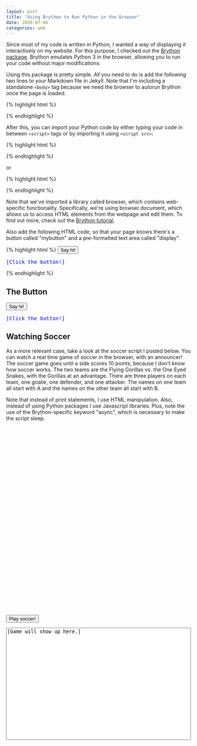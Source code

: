 ```yaml
---
layout: post
title: "Using Brython to Run Python in the Browser"
date: 2020-07-06
categories: web
---
```

<script type="text/javascript" src="https://cdn.jsdelivr.net/npm/brython@3.8.9/brython.min.js"></script>
<script type="text/javascript" src="https://cdn.jsdelivr.net/npm/brython@3.8.9/brython_stdlib.js"></script>
<script src="http://ajax.googleapis.com/ajax/libs/jquery/1.7.1/jquery.min.js" type="text/javascript"></script>
<body onload="brython()"></body>

Since most of my code is written in Python, I wanted a way of displaying it interactively on my website. For this purpose, I checked out the [Brython package][brython]. Brython emulates Python 3 in the browser, allowing you to run your code without major modifications.

Using this package is pretty simple. All you need to do is add the following two lines to your Markdown file in Jekyll. Note that I'm including a standalone `<body>` tag because we need the browser to autorun Brython once the page is loaded.

{% highlight html %}
<script type="text/javascript"
    src="https://cdn.jsdelivr.net/npm/brython@3.8.9/brython.min.js">
</script>
<script type="text/javascript"
    src="https://cdn.jsdelivr.net/npm/brython@3.8.9/brython_stdlib.js">
</script>
<body onload="brython()"></body>
{% endhighlight %}

After this, you can import your Python code by either typing your code in between `<script>` tags or by importing it using `<script src>`:

{% highlight html %}
<script type="text/python" src="/scripts/example.py"></script>
{% endhighlight %}

or

{% highlight html %}
<script type="text/python">
from browser import document

def say_hi(event):
    document["display"].innerHTML = "Hello world!"

document["mybutton"].bind("click", say_hi)
</script>
{% endhighlight %}

Note that we've imported a library called browser, which contains web-specific functionality. Specifically, we're using browser.document, which allows us to access HTML elements from the webpage and edit them. To find out more, check out the [Brython tutorial][tutorial].

Also add the following HTML code, so that your page knows there's a button called "mybutton" and a pre-formatted text area called "display".

{% highlight html %}
<button id="mybutton">Say hi!</button>
<pre id="display" style="color:blue">[Click the button!]</pre>
{% endhighlight %}

## The Button

<script type="text/python">
from browser import document
from browser import timer

def say_hi(event):
    document["display"].innerHTML = "Hello world!"

document["mybutton"].bind("click", say_hi)
</script>

<button id="mybutton">Say hi!</button>
<pre id="display" style="color:blue">[Click the button!]</pre>

## Watching Soccer

As a more relevant case, take a look at the soccer script I posted below. You can watch a real time game of soccer in the browser, with an announcer! The soccer game goes until a side scores 10 points, because I don't know how soccer works. The two teams are the Flying Gorillas vs. the One Eyed Snakes, with the Gorillas at an advantage. There are three players on each team, one goalie, one defender, and one attacker. The names on one team all start with A and the names on the other team all start with B.

Note that instead of print statements, I use HTML manipulation. Also, instead of using Python packages I use Javascript libraries. Plus, note the use of the Brython-specific keyword "async", which is necessary to make the script sleep.

<pre id="code" style="height:500px"></pre>
<script type="text/javascript">
    $("#code").load("/scripts/2020-07-06/soccer.py");
</script>

<script type="text/python" src="/scripts/2020-07-06/soccer.py"></script>
<button id="playsoccer">Play soccer!</button>
<textarea id="soccergame" style="resize:none; width:100%" rows="20">[Game will show up here.]</textarea>

[brython]: https://github.com/brython-dev/brython
[tutorial]: https://brython.info/static_tutorial/en/index.html
